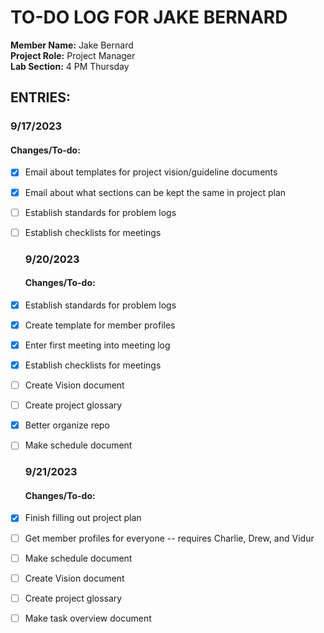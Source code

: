 # TO-DO LOG FOR JAKE BERNARD
**Member Name:** Jake Bernard  
**Project Role:** Project Manager  
**Lab Section:** 4 PM Thursday  

## ENTRIES:
  ### 9/17/2023
  #### Changes/To-do:
- [X] Email about templates for project vision/guideline documents
- [X] Email about what sections can be kept the same in project plan
- [ ] Establish standards for problem logs
- [ ] Establish checklists for meetings

  ### 9/20/2023
  #### Changes/To-do:
- [X] Establish standards for problem logs
- [X] Create template for member profiles
- [X] Enter first meeting into meeting log
- [X] Establish checklists for meetings
- [ ] Create Vision document
- [ ] Create project glossary
- [X] Better organize repo
- [ ] Make schedule document
	
  ### 9/21/2023
  #### Changes/To-do:
- [X] Finish filling out project plan
- [ ] Get member profiles for everyone -- requires Charlie, Drew, and Vidur
- [ ] Make schedule document
- [ ] Create Vision document
- [ ] Create project glossary
- [ ] Make task overview document
	

